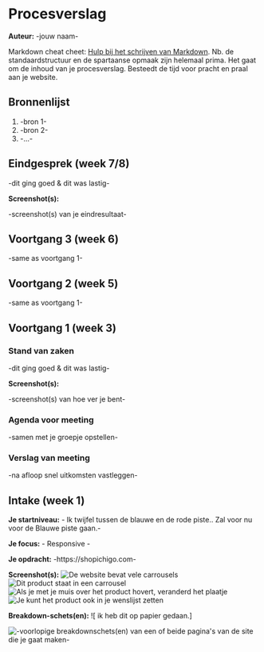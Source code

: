 # Procesverslag
**Auteur:** -jouw naam-

Markdown cheat cheet: [Hulp bij het schrijven van Markdown](https://github.com/adam-p/markdown-here/wiki/Markdown-Cheatsheet). Nb. de standaardstructuur en de spartaanse opmaak zijn helemaal prima. Het gaat om de inhoud van je procesverslag. Besteedt de tijd voor pracht en praal aan je website.



## Bronnenlijst
1. -bron 1-
2. -bron 2-
3. -...-



## Eindgesprek (week 7/8)

-dit ging goed & dit was lastig-

**Screenshot(s):**

-screenshot(s) van je eindresultaat-



## Voortgang 3 (week 6)

-same as voortgang 1-



## Voortgang 2 (week 5)

-same as voortgang 1-



## Voortgang 1 (week 3)

### Stand van zaken

-dit ging goed & dit was lastig-

**Screenshot(s):**

-screenshot(s) van hoe ver je bent-

### Agenda voor meeting

-samen met je groepje opstellen-

### Verslag van meeting

-na afloop snel uitkomsten vastleggen-



## Intake (week 1)

**Je startniveau:** - Ik twijfel tussen de blauwe en de rode piste.. Zal voor nu voor de Blauwe piste gaan.-

**Je focus:** - Responsive -

**Je opdracht:** -https://shopichigo.com-

**Screenshot(s):**
![De website bevat vele carrousels](images/carrousel.jpg)
![Dit product staat in een carrousel](images/product_1.jpg)
![Als je met je muis over het product hovert, veranderd het plaatje](images/product_2.jpg)
![Je kunt het product ook in je wenslijst zetten](images/product_3.jpg)

**Breakdown-schets(en):** ![ ik heb dit op papier gedaan.]

![-voorlopige breakdownschets(en) van een of beide pagina's van de site die je gaat maken-](images/dummy-image.svg)
